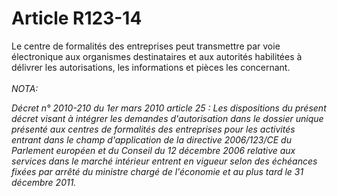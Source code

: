 # Article R123-14

Le centre de formalités des entreprises       peut transmettre par voie électronique aux organismes destinataires et aux autorités habilitées à délivrer les autorisations, les informations et pièces les concernant.<br/><br/><i>NOTA:<p>Décret n° 2010-210 du 1er mars 2010 article 25 : Les dispositions du présent décret visant à intégrer les demandes d'autorisation dans le dossier unique présenté aux centres de formalités des entreprises pour les activités entrant dans le champ d'application de la directive 2006/123/CE du Parlement européen et du Conseil du 12 décembre 2006 relative aux services dans le marché intérieur entrent en vigueur selon des échéances fixées par arrêté du ministre chargé de l'économie et au plus tard le 31 décembre 2011.<br/></p></i>
